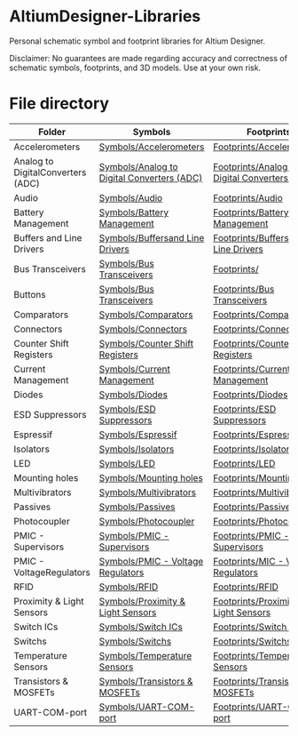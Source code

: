 # AltiumDesigner-Libraries

Personal schematic symbol and footprint libraries for Altium Designer.

Disclaimer: No guarantees are made regarding accuracy and correctness of schematic symbols, footprints, and 3D models. Use at your own risk.

# File directory

| Folder | Symbols | Footprints |
| ------ | ------ | ------ |
| Accelerometers |[Symbols/Accelerometers](https://github.com/AlexandrSemenovich/Altium_Library/tree/main/Symbols/Accelerometers)|[  Footprints/Accelerometers ](https://github.com/AlexandrSemenovich/Altium_Library/tree/main/Footprints/Accelerometers) 
| Analog to DigitalConverters (ADC)|[Symbols/Analog to Digital Converters (ADC)](https://github.com/AlexandrSemenovich/Altium_Library/tree/main/Symbols/Analog%20to%20Digital%20Converters%20(ADC))|[  Footprints/Analog to Digital Converters (ADC) ](https://github.com/AlexandrSemenovich/Altium_Library/tree/main/Footprints/Analog%20to%20Digital%20Converters%20(ADC)) 
| Audio |[Symbols/Audio](https://github.com/AlexandrSemenovich/Altium_Library/tree/main/Symbols/Audio)|[  Footprints/Audio ](https://github.com/AlexandrSemenovich/Altium_Library/tree/main/Footprints/Audio) 
| Battery Management|[Symbols/Battery Management](https://github.com/AlexandrSemenovich/Altium_Library/tree/main/Symbols/Battery%20Management)|[  Footprints/Battery Management ](https://github.com/AlexandrSemenovich/Altium_Library/tree/main/Footprints/Battery%20Management) 
| Buffers and Line Drivers|[Symbols/Buffersand Line Drivers](https://github.com/AlexandrSemenovich/Altium_Library/tree/main/Symbols/Buffers%20and%20Line%20Drivers)|[  Footprints/Buffers and Line Drivers ](https://github.com/AlexandrSemenovich/Altium_Library/tree/main/Footprints/Buffers%20and%20Line%20Drivers) 
| Bus Transceivers|[Symbols/Bus Transceivers](https://github.com/AlexandrSemenovich/Altium_Library/tree/main/Symbols/Bus%20Transceivers)|[  Footprints/ ](https://github.com/AlexandrSemenovich/Altium_Library/tree/main/Footprints/Bus%20Transceivers) 
| Buttons |[Symbols/Bus Transceivers](https://github.com/AlexandrSemenovich/Altium_Library/tree/main/Symbols/Buttons)|[  Footprints/Bus Transceivers ](https://github.com/AlexandrSemenovich/Altium_Library/tree/main/Footprints/Buttons) 
| Comparators |[Symbols/Comparators](https://github.com/AlexandrSemenovich/Altium_Library/tree/main/Symbols/Comparators)|[  Footprints/Comparators ](https://github.com/AlexandrSemenovich/Altium_Library/tree/main/Footprints/Comparators) 
| Connectors |[Symbols/Connectors](https://github.com/AlexandrSemenovich/Altium_Library/tree/main/Symbols/Connectors)|[  Footprints/Connectors ](https://github.com/AlexandrSemenovich/Altium_Library/tree/main/Footprints/Connectors) 
| Counter Shift Registers|[Symbols/Counter Shift Registers](https://github.com/AlexandrSemenovich/Altium_Library/tree/main/Symbols/Counter%20Shift%20Registers)|[  Footprints/Counter Shift Registers ](https://github.com/AlexandrSemenovich/Altium_Library/tree/main/Footprints/Counter%20Shift%20Registers) 
| Current Management|[Symbols/Current Management](https://github.com/AlexandrSemenovich/Altium_Library/tree/main/Symbols/Current%20Management)|[  Footprints/Current Management ](https://github.com/AlexandrSemenovich/Altium_Library/tree/main/Footprints/Current%20Management) 
| Diodes |[Symbols/Diodes](https://github.com/AlexandrSemenovich/Altium_Library/tree/main/Symbols/Diodes)|[  Footprints/Diodes ](https://github.com/AlexandrSemenovich/Altium_Library/tree/main/Footprints/Diodes) 
| ESD Suppressors|[Symbols/ESD Suppressors](https://github.com/AlexandrSemenovich/Altium_Library/tree/main/Symbols/ESD%20Suppressors)|[  Footprints/ESD Suppressors  ](https://github.com/AlexandrSemenovich/Altium_Library/tree/main/Footprints/ESD%20Suppressors) 
| Espressif |[Symbols/Espressif](https://github.com/AlexandrSemenovich/Altium_Library/tree/main/Symbols/Espressif)|[  Footprints/Espressif ](https://github.com/AlexandrSemenovich/Altium_Library/tree/main/Footprints/Espressif) 
| Isolators |[Symbols/Isolators](https://github.com/AlexandrSemenovich/Altium_Library/tree/main/Symbols/Isolators)|[  Footprints/Isolators ](https://github.com/AlexandrSemenovich/Altium_Library/tree/main/Footprints/Isolators) 
| LED |[Symbols/LED](https://github.com/AlexandrSemenovich/Altium_Library/tree/main/Symbols/LED)|[  Footprints/LED ](https://github.com/AlexandrSemenovich/Altium_Library/tree/main/Footprints/LED) 
| Mounting holes|[Symbols/Mounting holes](https://github.com/AlexandrSemenovich/Altium_Library/tree/main/Symbols/Mounting%20holes)|[  Footprints/Mounting holes ](https://github.com/AlexandrSemenovich/Altium_Library/tree/main/Footprints/Mounting%20holes) 
| Multivibrators |[Symbols/Multivibrators](https://github.com/AlexandrSemenovich/Altium_Library/tree/main/Symbols/Multivibrators)|[  Footprints/Multivibrators  ](https://github.com/AlexandrSemenovich/Altium_Library/tree/main/Footprints/Multivibrators) 
| Passives |[Symbols/Passives](https://github.com/AlexandrSemenovich/Altium_Library/tree/main/Symbols/Passives)|[  Footprints/Passives ](https://github.com/AlexandrSemenovich/Altium_Library/tree/main/Footprints/Passives) 
| Photocoupler |[Symbols/Photocoupler](https://github.com/AlexandrSemenovich/Altium_Library/tree/main/Symbols/Photocoupler)|[  Footprints/Photocoupler ](https://github.com/AlexandrSemenovich/Altium_Library/tree/main/Footprints/Photocoupler) 
| PMIC - Supervisors|[Symbols/PMIC - Supervisors](https://github.com/AlexandrSemenovich/Altium_Library/tree/main/Symbols/PMIC%20-%20Supervisors)|[  Footprints/PMIC - Supervisors ](https://github.com/AlexandrSemenovich/Altium_Library/tree/main/Footprints/PMIC%20-%20Supervisors) 
| PMIC - VoltageRegulators|[Symbols/PMIC - Voltage Regulators](https://github.com/AlexandrSemenovich/Altium_Library/tree/main/Symbols/PMIC%20-%20Voltage%20Regulators)|[  Footprints/MIC - Voltage Regulators ](https://github.com/AlexandrSemenovich/Altium_Library/tree/main/Footprints/PMIC%20-%20Voltage%20Regulators) 
| RFID |[Symbols/RFID](https://github.com/AlexandrSemenovich/Altium_Library/tree/main/Symbols/RFID)|[  Footprints/RFID ](https://github.com/AlexandrSemenovich/Altium_Library/tree/main/Footprints/RFID) 
| Proximity & Light Sensors|[Symbols/Proximity & Light Sensors](https://github.com/AlexandrSemenovich/Altium_Library/tree/main/Symbols/Proximity%20%26%20Light%20Sensors)|[  Footprints/Proximity & Light Sensors ](https://github.com/AlexandrSemenovich/Altium_Library/tree/main/Footprints/Proximity%20%26%20Light%20Sensors) 
| Switch ICs|[Symbols/Switch ICs](https://github.com/AlexandrSemenovich/Altium_Library/tree/main/Symbols/Switch%20ICs)|[  Footprints/Switch ICs ](https://github.com/AlexandrSemenovich/Altium_Library/tree/main/Footprints/Switch%20ICs) 
| Switchs |[Symbols/Switchs](https://github.com/AlexandrSemenovich/Altium_Library/tree/main/Symbols/Switchs)|[  Footprints/Switchs ](https://github.com/AlexandrSemenovich/Altium_Library/tree/main/Footprints/Switchs) 
| Temperature Sensors|[Symbols/Temperature Sensors](https://github.com/AlexandrSemenovich/Altium_Library/tree/main/Symbols/Temperature%20Sensors)|[  Footprints/Temperature Sensors ](https://github.com/AlexandrSemenovich/Altium_Library/tree/main/Footprints/Temperature%20Sensors) 
| Transistors & MOSFETs|[Symbols/Transistors & MOSFETs](https://github.com/AlexandrSemenovich/Altium_Library/tree/main/Symbols/Transistors%20%26%20MOSFETs)|[  Footprints/Transistors & MOSFETs](https://github.com/AlexandrSemenovich/Altium_Library/tree/main/Footprints/Transistors%20%26%20MOSFETs) 
| UART-COM-port|[Symbols/UART-COM-port](https://github.com/AlexandrSemenovich/Altium_Library/tree/main/Symbols/UART-COM-port)|[Footprints/UART-COM-port ](https://github.com/AlexandrSemenovich/Altium_Library/tree/main/Footprints/UART-COM-port) 
